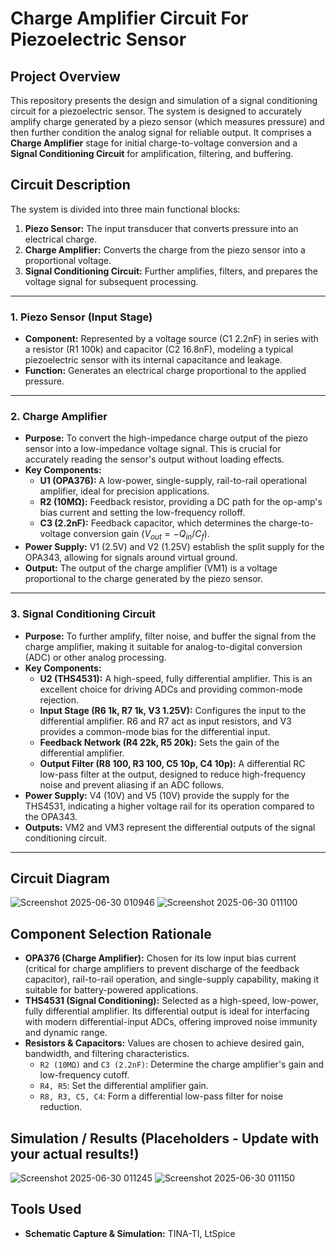 # Charge Amplifier Circuit For Piezoelectric Sensor

## Project Overview

This repository presents the design and simulation of a signal conditioning circuit for a piezoelectric sensor. The system is designed to accurately amplify charge generated by a piezo sensor (which measures pressure) and then further condition the analog signal for reliable output. It comprises a **Charge Amplifier** stage for initial charge-to-voltage conversion and a **Signal Conditioning Circuit** for amplification, filtering, and buffering.

## Circuit Description

The system is divided into three main functional blocks:

1.  **Piezo Sensor:** The input transducer that converts pressure into an electrical charge.
2.  **Charge Amplifier:** Converts the charge from the piezo sensor into a proportional voltage.
3.  **Signal Conditioning Circuit:** Further amplifies, filters, and prepares the voltage signal for subsequent processing.

---

### 1. Piezo Sensor (Input Stage)

* **Component:** Represented by a voltage source (C1 2.2nF) in series with a resistor (R1 100k) and capacitor (C2 16.8nF), modeling a typical piezoelectric sensor with its internal capacitance and leakage.
* **Function:** Generates an electrical charge proportional to the applied pressure.

---

### 2. Charge Amplifier

* **Purpose:** To convert the high-impedance charge output of the piezo sensor into a low-impedance voltage signal. This is crucial for accurately reading the sensor's output without loading effects.
* **Key Components:**
    * **U1 (OPA376):** A low-power, single-supply, rail-to-rail operational amplifier, ideal for precision applications.
    * **R2 (10MΩ):** Feedback resistor, providing a DC path for the op-amp's bias current and setting the low-frequency rolloff.
    * **C3 (2.2nF):** Feedback capacitor, which determines the charge-to-voltage conversion gain ($V_{out} = -Q_{in} / C_f$).
* **Power Supply:** V1 (2.5V) and V2 (1.25V) establish the split supply for the OPA343, allowing for signals around virtual ground.
* **Output:** The output of the charge amplifier (VM1) is a voltage proportional to the charge generated by the piezo sensor.

---

### 3. Signal Conditioning Circuit

* **Purpose:** To further amplify, filter noise, and buffer the signal from the charge amplifier, making it suitable for analog-to-digital conversion (ADC) or other analog processing.
* **Key Components:**
    * **U2 (THS4531):** A high-speed, fully differential amplifier. This is an excellent choice for driving ADCs and providing common-mode rejection.
    * **Input Stage (R6 1k, R7 1k, V3 1.25V):** Configures the input to the differential amplifier. R6 and R7 act as input resistors, and V3 provides a common-mode bias for the differential input.
    * **Feedback Network (R4 22k, R5 20k):** Sets the gain of the differential amplifier.
    * **Output Filter (R8 100, R3 100, C5 10p, C4 10p):** A differential RC low-pass filter at the output, designed to reduce high-frequency noise and prevent aliasing if an ADC follows.
* **Power Supply:** V4 (10V) and V5 (10V) provide the supply for the THS4531, indicating a higher voltage rail for its operation compared to the OPA343.
* **Outputs:** VM2 and VM3 represent the differential outputs of the signal conditioning circuit.

---

## Circuit Diagram

![Screenshot 2025-06-30 010946](https://github.com/user-attachments/assets/2f73c998-eae4-41a7-9da9-45e5690da68f)
![Screenshot 2025-06-30 011100](https://github.com/user-attachments/assets/8ed8a00a-a397-4ad8-8b51-3b49ca900f1c)




## Component Selection Rationale

* **OPA376 (Charge Amplifier):** Chosen for its low input bias current (critical for charge amplifiers to prevent discharge of the feedback capacitor), rail-to-rail operation, and single-supply capability, making it suitable for battery-powered applications.
* **THS4531 (Signal Conditioning):** Selected as a high-speed, low-power, fully differential amplifier. Its differential output is ideal for interfacing with modern differential-input ADCs, offering improved noise immunity and dynamic range.
* **Resistors & Capacitors:** Values are chosen to achieve desired gain, bandwidth, and filtering characteristics.
    * `R2 (10MΩ)` and `C3 (2.2nF)`: Determine the charge amplifier's gain and low-frequency cutoff.
    * `R4, R5`: Set the differential amplifier gain.
    * `R8, R3, C5, C4`: Form a differential low-pass filter for noise reduction.

## Simulation / Results (Placeholders - **Update with your actual results!**)
![Screenshot 2025-06-30 011245](https://github.com/user-attachments/assets/3ace9658-2a61-4b85-a03b-cff2d44a7690)
![Screenshot 2025-06-30 011150](https://github.com/user-attachments/assets/9c753204-0d87-495e-8e76-07f925786499)

## Tools Used

* **Schematic Capture & Simulation:** TINA-TI, LtSpice
